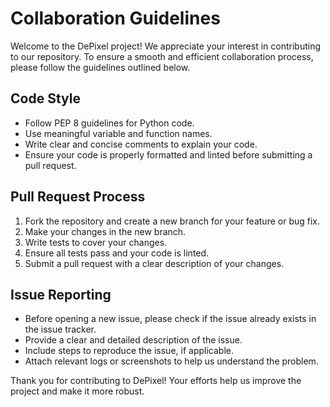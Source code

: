 # Collaboration Guidelines

Welcome to the DePixel project! We appreciate your interest in contributing to our repository. To ensure a smooth and efficient collaboration process, please follow the guidelines outlined below.

## Code Style

- Follow PEP 8 guidelines for Python code.
- Use meaningful variable and function names.
- Write clear and concise comments to explain your code.
- Ensure your code is properly formatted and linted before submitting a pull request.

## Pull Request Process

1. Fork the repository and create a new branch for your feature or bug fix.
2. Make your changes in the new branch.
3. Write tests to cover your changes.
4. Ensure all tests pass and your code is linted.
5. Submit a pull request with a clear description of your changes.

## Issue Reporting

- Before opening a new issue, please check if the issue already exists in the issue tracker.
- Provide a clear and detailed description of the issue.
- Include steps to reproduce the issue, if applicable.
- Attach relevant logs or screenshots to help us understand the problem.

Thank you for contributing to DePixel! Your efforts help us improve the project and make it more robust.
